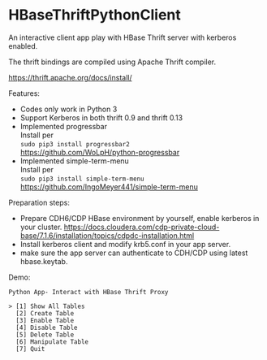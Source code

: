 # HBaseThriftPythonClient

An interactive client app play with HBase Thrift server with kerberos enabled.

The thrift bindings are compiled using Apache Thrift compiler.

https://thrift.apache.org/docs/install/

Features:

- Codes only work in Python 3
- Support Kerberos in both thrift 0.9 and thrift 0.13
- Implemented progressbar  
  Install per  
  `sudo pip3 install progressbar2`   
  https://github.com/WoLpH/python-progressbar
- Implemented simple-term-menu  
  Install per  
  `sudo pip3 install simple-term-menu`  
  https://github.com/IngoMeyer441/simple-term-menu

Preparation steps:
- Prepare CDH6/CDP HBase environment by yourself, enable kerberos in your cluster.
  https://docs.cloudera.com/cdp-private-cloud-base/7.1.6/installation/topics/cdpdc-installation.html
- Install kerberos client and modify krb5.conf in your app server.
- make sure the app server can authenticate to CDH/CDP using latest hbase.keytab.

Demo:
```
Python App- Interact with HBase Thrift Proxy

> [1] Show All Tables  
  [2] Create Table  
  [3] Enable Table  
  [4] Disable Table  
  [5] Delete Table  
  [6] Manipulate Table  
  [7] Quit 
``` 
